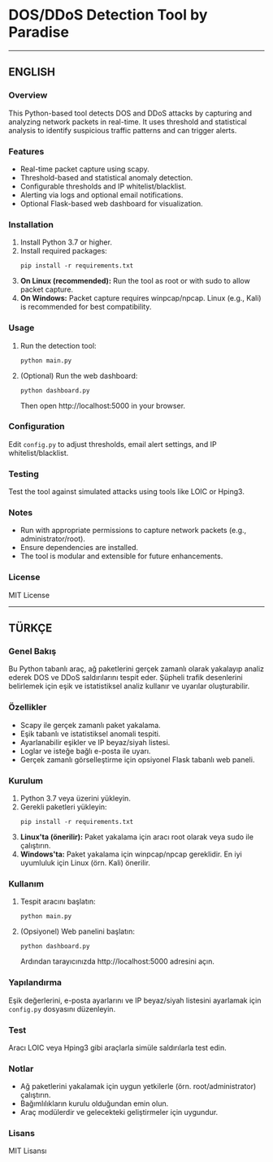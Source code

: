<!-- github.com/oMgItSParadise -->
# DOS/DDoS Detection Tool by Paradise

---

## ENGLISH

### Overview
This Python-based tool detects DOS and DDoS attacks by capturing and analyzing network packets in real-time. It uses threshold and statistical analysis to identify suspicious traffic patterns and can trigger alerts.

### Features
- Real-time packet capture using scapy.
- Threshold-based and statistical anomaly detection.
- Configurable thresholds and IP whitelist/blacklist.
- Alerting via logs and optional email notifications.
- Optional Flask-based web dashboard for visualization.

### Installation
1. Install Python 3.7 or higher.
2. Install required packages:
   ```
   pip install -r requirements.txt
   ```
3. **On Linux (recommended):** Run the tool as root or with sudo to allow packet capture.
4. **On Windows:** Packet capture requires winpcap/npcap. Linux (e.g., Kali) is recommended for best compatibility.

### Usage
1. Run the detection tool:
   ```
   python main.py
   ```
2. (Optional) Run the web dashboard:
   ```
   python dashboard.py
   ```
   Then open http://localhost:5000 in your browser.

### Configuration
Edit `config.py` to adjust thresholds, email alert settings, and IP whitelist/blacklist.

### Testing
Test the tool against simulated attacks using tools like LOIC or Hping3.

### Notes
- Run with appropriate permissions to capture network packets (e.g., administrator/root).
- Ensure dependencies are installed.
- The tool is modular and extensible for future enhancements.

### License
MIT License

---

## TÜRKÇE

### Genel Bakış
Bu Python tabanlı araç, ağ paketlerini gerçek zamanlı olarak yakalayıp analiz ederek DOS ve DDoS saldırılarını tespit eder. Şüpheli trafik desenlerini belirlemek için eşik ve istatistiksel analiz kullanır ve uyarılar oluşturabilir.

### Özellikler
- Scapy ile gerçek zamanlı paket yakalama.
- Eşik tabanlı ve istatistiksel anomali tespiti.
- Ayarlanabilir eşikler ve IP beyaz/siyah listesi.
- Loglar ve isteğe bağlı e-posta ile uyarı.
- Gerçek zamanlı görselleştirme için opsiyonel Flask tabanlı web paneli.

### Kurulum
1. Python 3.7 veya üzerini yükleyin.
2. Gerekli paketleri yükleyin:
   ```
   pip install -r requirements.txt
   ```
3. **Linux'ta (önerilir):** Paket yakalama için aracı root olarak veya sudo ile çalıştırın.
4. **Windows'ta:** Paket yakalama için winpcap/npcap gereklidir. En iyi uyumluluk için Linux (örn. Kali) önerilir.

### Kullanım
1. Tespit aracını başlatın:
   ```
   python main.py
   ```
2. (Opsiyonel) Web panelini başlatın:
   ```
   python dashboard.py
   ```
   Ardından tarayıcınızda http://localhost:5000 adresini açın.

### Yapılandırma
Eşik değerlerini, e-posta ayarlarını ve IP beyaz/siyah listesini ayarlamak için `config.py` dosyasını düzenleyin.

### Test
Aracı LOIC veya Hping3 gibi araçlarla simüle saldırılarla test edin.

### Notlar
- Ağ paketlerini yakalamak için uygun yetkilerle (örn. root/administrator) çalıştırın.
- Bağımlılıkların kurulu olduğundan emin olun.
- Araç modülerdir ve gelecekteki geliştirmeler için uygundur.

### Lisans
MIT Lisansı
